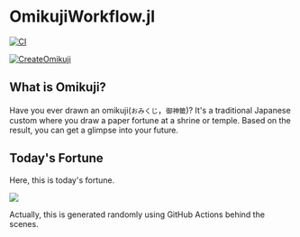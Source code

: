 # OmikujiWorkflow.jl

[![CI](https://github.com/AtelierArith/OmikujiWorkflow.jl/actions/workflows/CI.yml/badge.svg)](https://github.com/AtelierArith/OmikujiWorkflow.jl/actions/workflows/CI.yml)

[![CreateOmikuji](https://github.com/AtelierArith/OmikujiWorkflow.jl/actions/workflows/CreateOmikuji.yml/badge.svg)](https://github.com/AtelierArith/OmikujiWorkflow.jl/actions/workflows/CreateOmikuji.yml)

## What is Omikuji?

Have you ever drawn an omikuji(`おみくじ`，`御神籤`)? It's a traditional Japanese custom where you draw a paper fortune at a shrine or temple. Based on the result, you can get a glimpse into your future.

## Today's Fortune

Here, this is today's fortune.

![](https://github.com/AtelierArith/OmikujiWorkflow.jl/releases/download/omikuji%2Ftoday/omikuji.png)

Actually, this is generated randomly using GitHub Actions behind the scenes.
